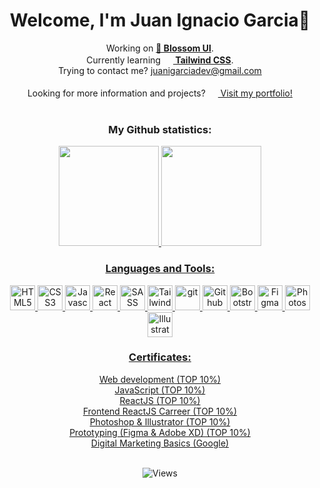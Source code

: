 <h1 align="center">Welcome, I'm Juan Ignacio Garcia👋</h1>
<!-- Informacion -->
<div align="center">	
	<section>
		Working on <a href="https://blossomui.vercel.app/"><strong>🌸 Blossom UI</strong></a>.
	</section>
	<section>
		Currently learning <a href="https://tailwindcss.com/"><strong align="center"><img width="16px" src="https://cdn.jsdelivr.net/gh/devicons/devicon/icons/tailwindcss/tailwindcss-plain.svg" /> Tailwind CSS</strong></a>.
	</section>
	<section>
		Trying to contact me? <a href="mailto:juanigarciadev@gmail.com">juanigarciadev@gmail.com</a>
	</section></br>
	<section>
		Looking for more information and projects? <a href="https://juanigarciadev.vercel.app"><img width="16px" src="https://res.cloudinary.com/diruiumfk/image/upload/v1680216082/beyond-imagination_zfxqv7.png" /> Visit my portfolio!</a>
	</section>
</br>
</div>
<!-- Estadisticas perfil github -->
<h3 align="center">My Github statistics:</h3>
<div align="center" display="inline">
  <a href="https://github.com/juanigarciadev">
  <img height="160em" src="https://github-readme-stats.vercel.app/api?username=juanigarciadev&show_icons=true&theme=synthwave&include_all_commits=true&count_private=true"/>
  <img height="160em" src="https://github-readme-stats.vercel.app/api/top-langs/?username=juanigarciadev&layout=compact&langs_count=7&theme=synthwave"/>
</div>
<!-- Lenguajes y herramientas -->
<h3 align="center">Languages and Tools:</h3>
  <div align="center">	
    <img width="40px" src="https://cdn.jsdelivr.net/gh/devicons/devicon/icons/html5/html5-original.svg" title="HTML5" />
    <img width="40px" src="https://cdn.jsdelivr.net/gh/devicons/devicon/icons/css3/css3-original.svg" title="CSS3"/>
    <img width="40px" src="https://cdn.jsdelivr.net/gh/devicons/devicon/icons/javascript/javascript-original.svg" title="Javascript"/>
    <img width="40px" src="https://cdn.jsdelivr.net/gh/devicons/devicon/icons/react/react-original.svg" title="React"/>
    <img width="40px" src="https://cdn.jsdelivr.net/gh/devicons/devicon/icons/sass/sass-original.svg" title="SASS"/>
    <img width="40px" src="https://cdn.jsdelivr.net/gh/devicons/devicon/icons/tailwindcss/tailwindcss-plain.svg" title="Tailwind"/>
    <img width="40px" src="https://cdn.jsdelivr.net/gh/devicons/devicon/icons/git/git-original.svg" title="git"/>
    <img width="40px" src="https://cdn.jsdelivr.net/gh/devicons/devicon/icons/github/github-original.svg" title="Github"/>
    <img width="40px" src="https://cdn.jsdelivr.net/gh/devicons/devicon/icons/bootstrap/bootstrap-original.svg" title="Bootstrap"/>
    <img width="40px" src="https://cdn.jsdelivr.net/gh/devicons/devicon/icons/figma/figma-original.svg" title="Figma"/>
    <img width="40px" src="https://cdn.jsdelivr.net/gh/devicons/devicon/icons/photoshop/photoshop-plain.svg" title="Photoshop"/>
    <img width="40px" src="https://cdn.jsdelivr.net/gh/devicons/devicon/icons/illustrator/illustrator-plain.svg" title="Illustrator"/>
  </div>

<div align="center">
<h3>Certificates:</h3>
<a href="https://www.coderhouse.com/certificados/62d8408a36514a0019594d8e?lang=en" target="_blank">Web development (TOP 10%)</a></br>
<a href="https://www.coderhouse.com/certificados/632d0428c20d6900248daa20?lang=en" target="_blank">JavaScript (TOP 10%)</a></br>
<a href="https://www.coderhouse.com/pages/certificados/646aaebabdc9fb0002e5f21e" target="_blank">ReactJS (TOP 10%)</a></br>
<a href="https://www.coderhouse.com/certificados/64ba8dc18ba9d300025c87cf" target="_blank">Frontend ReactJS Carreer (TOP 10%)</a></br>
<a href="https://www.coderhouse.com/certificados/638f4fc472bdc8000f8c4452" target="_blank">Photoshop & Illustrator (TOP 10%)</a></br>
<a href="https://www.coderhouse.com/certificados/64ba8dc18ba9d300025c87cd" target="_blank">Prototyping (Figma & Adobe XD) (TOP 10%)</a></br>
<a href="https://drive.google.com/file/d/127y4cU5rJb4wzK5RFu8XA4lz03HP9KgR/view" target="_blank">Digital Marketing Basics (Google)</a>
</div></br>

<!-- Animacion serpiente -->
<!-- ![Snake animation](https://github.com/juanigarciadev/juanigarciadev/blob/output/github-contribution-grid-snake.svg) -->
<!-- Visitas al perfil -->
<p align="center"> <img src="https://komarev.com/ghpvc/?username=juanigarciadev&label=Profile%20views&color=0e75b6&style=flat" alt="Views" /> </p>
